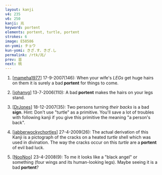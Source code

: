 ```yaml
---
layout: kanji
v4: 235
v6: 250
kanji: 兆
keyword: portent
elements: portent, turtle, portent
strokes: 6
image: E58586
on-yomi: チョウ
kun-yomi: きざ.す、きざ.し
permalink: /rtk/兆/
prev: 苗
next: 桃
---
```


1) [<a href="http://kanji.koohii.com/profile/mameha1977">mameha1977</a>] 17-9-2007(146): When your wife&#039;s <em>LEGs</em> get huge hairs on them it is surely a bad<strong> portent</strong> for things to come.

2) [<a href="http://kanji.koohii.com/profile/johanvg">johanvg</a>] 13-7-2006(110): A bad<strong> portent</strong> makes the hairs on your legs stand.

3) [<a href="http://kanji.koohii.com/profile/DrJones">DrJones</a>] 18-12-2007(35): Two persons turning <em>their backs</em> is a bad <strong>sign</strong>. Hint: Don&#039;t use &quot;turtle&quot; as a primitive. You&#039;ll save a lot of troubles with following kanji if you give this primitive the meaning &quot;a person&#039;s back&quot;.

4) [<a href="http://kanji.koohii.com/profile/jabberwockychortles">jabberwockychortles</a>] 27-4-2009(26): The actual derivation of this Kanji is a pictograph of the cracks on a heated <em>turtle</em> shell which was used in divination. The way the cracks occur on this <em>turtle</em> are a<strong> portent</strong> of evil bad luck.

5) [<a href="http://kanji.koohii.com/profile/NooNoo">NooNoo</a>] 23-4-2008(9): To me it looks like a &quot;black angel&quot; or something (four wings and its human-looking legs). Maybe seeing it is a bad<strong> portent</strong>?

